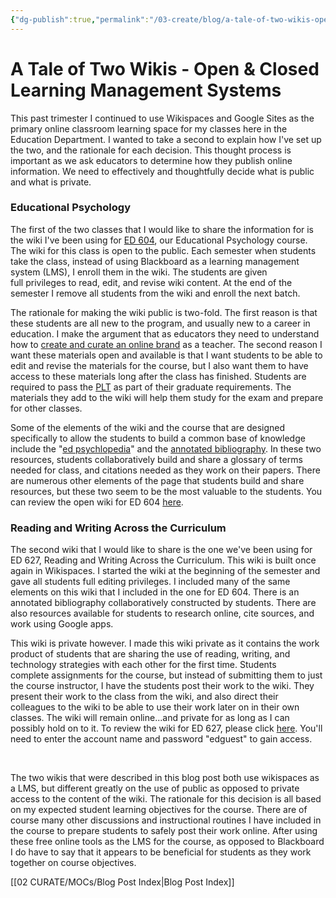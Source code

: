 ```yaml
---
{"dg-publish":true,"permalink":"/03-create/blog/a-tale-of-two-wikis-open-and-closed-learning-management-systems/","title":"A Tale of Two Wikis: Open & Closed Learning Management Systems","tags":["learning","online-collaborative-inquiry","teaching"]}
---
```


# A Tale of Two Wikis - Open & Closed Learning Management Systems

This past trimester I continued to use Wikispaces and Google Sites as the primary online classroom learning space for my classes here in the Education Department. I wanted to take a second to explain how I've set up the two, and the rationale for each decision. This thought process is important as we ask educators to determine how they publish online information. We need to effectively and thoughtfully decide what is public and what is private.

### Educational Psychology

The first of the two classes that I would like to share the information for is the wiki I've been using for [ED 604](http://unh-ed604.wikispaces.com/), our Educational Psychology course. The wiki for this class is open to the public. Each semester when students take the class, instead of using Blackboard as a learning management system (LMS), I enroll them in the wiki. The students are given full privileges to read, edit, and revise wiki content. At the end of the semester I remove all students from the wiki and enroll the next batch.

The rationale for making the wiki public is two-fold. The first reason is that these students are all new to the program, and usually new to a career in education. I make the argument that as educators they need to understand how to [create and curate an online brand](http://wiobyrne.com/creating-and-curating-your-online-brand/) as a teacher. The second reason I want these materials open and available is that I want students to be able to edit and revise the materials for the course, but I also want them to have access to these materials long after the class has finished. Students are required to pass the [PLT](http://www.ets.org/Media/Tests/PRAXIS/taag/0524/glance.htm) as part of their graduate requirements. The materials they add to the wiki will help them study for the exam and prepare for other classes.

Some of the elements of the wiki and the course that are designed specifically to allow the students to build a common base of knowledge include the "[ed psychlopedia](http://unh-ed604.wikispaces.com/Ed+Psychlopedia)" and the [annotated bibliography](http://unh-ed604.wikispaces.com/Annotated+Bibliography). In these two resources, students collaboratively build and share a glossary of terms needed for class, and citations needed as they work on their papers. There are numerous other elements of the page that students build and share resources, but these two seem to be the most valuable to the students. You can review the open wiki for ED 604 [here](http://unh-ed604.wikispaces.com/).

### Reading and Writing Across the Curriculum

The second wiki that I would like to share is the one we've been using for ED 627, Reading and Writing Across the Curriculum. This wiki is built once again in Wikispaces. I started the wiki at the beginning of the semester and gave all students full editing privileges. I included many of the same elements on this wiki that I included in the one for ED 604. There is an annotated bibliography collaboratively constructed by students. There are also resources available for students to research online, cite sources, and work using Google apps.

This wiki is private however. I made this wiki private as it contains the work product of students that are sharing the use of reading, writing, and technology strategies with each other for the first time. Students complete assignments for the course, but instead of submitting them to just the course instructor, I have the students post their work to the wiki. They present their work to the class from the wiki, and also direct their colleagues to the wiki to be able to use their work later on in their own classes. The wiki will remain online...and private for as long as I can possibly hold on to it. To review the wiki for ED 627, please click [here](http://unh-ed627-w13.wikispaces.com/). You'll need to enter the account name and password "edguest" to gain access.

 

The two wikis that were described in this blog post both use wikispaces as a LMS, but different greatly on the use of public as opposed to private access to the content of the wiki. The rationale for this decision is all based on my expected student learning objectives for the course. There are of course many other discussions and instructional routines I have included in the course to prepare students to safely post their work online. After using these free online tools as the LMS for the course, as opposed to Blackboard I do have to say that it appears to be beneficial for students as they work together on course objectives.

[[02 CURATE/MOCs/Blog Post Index\|Blog Post Index]]